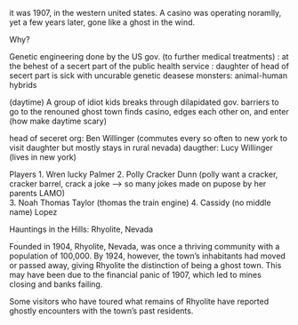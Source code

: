 it was 1907, in the western united states. A casino was operating noramlly, yet a few years later, gone like a ghost in the wind. 

Why? 

Genetic engineering done by the US gov. (to further medical treatments) 
    : at the behest of a secert part of the public health service
    : daughter of head of secert part is sick with uncurable genetic deasese 
monsters:
    animal-human hybrids





(daytime) A group of idiot kids breaks through dilapidated gov. barriers to go to the renouned ghost town finds casino, edges each other on, and enter 
(how make daytime scary)





head of seceret org:
    Ben Willinger (commutes every so often to new york to visit daughter but mostly stays in rural nevada)
daugther:
    Lucy Willinger (lives in new york)

Players
    1. Wren lucky Palmer
    2. Polly Cracker Dunn        (polly want a cracker, cracker barrel, crack a joke -->  so many jokes made on pupose by her parents LAMO)  
    3. Noah Thomas Taylor        (thomas the train engine)
    4. Cassidy (no middle name) Lopez


Hauntings in the Hills: Rhyolite, Nevada

Founded in 1904, Rhyolite, Nevada, was once a thriving community with a population of 100,000. By 1924, however, the town’s inhabitants had moved or passed away, giving Rhyolite the distinction of being a ghost town. This may have been due to the financial panic of 1907, which led to mines closing and banks failing.

Some visitors who have toured what remains of Rhyolite have reported ghostly encounters with the town’s past residents.